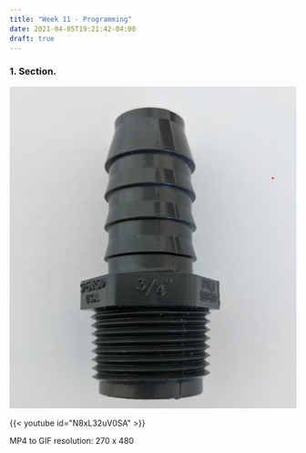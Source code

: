 ```yaml
---
title: "Week 11 - Programming"
date: 2021-04-05T19:21:42-04:00
draft: true
---
```



### 1. Section.

![The bulkhead.](images/week2-bulkhead/bulkhead.png)

{{< youtube id="N8xL32uV0SA" >}}
&NewLine;

MP4 to GIF resolution: 270 x 480